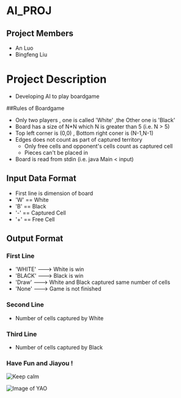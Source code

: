 # AI_PROJ

## Project Members
- An Luo
- Bingfeng Liu

# Project Description

- Developing AI to play boardgame

##Rules of Boardgame

- Only two players , one is called 'White' ,the Other one is 'Black'
- Board has a size of N*N which N is greater than 5 (i.e. N > 5)
- Top left corner is (0,0) , Bottom right coner is (N-1,N-1)
- Edges does not count as part of captured territory
    - Only free cells and opponent's cells count as captured cell
    - Pieces can't be placed in
- Board is read from stdin (i.e. java Main < input)

## Input Data Format
- First line is dimension of board
- 'W' == White
- 'B' == Black
- '-' == Captured Cell
- '+' == Free Cell

## Output Format

### First Line
- 'WHITE' ---> White is win
- 'BLACK' ---> Black is win
- 'Draw'  ---> White and Black captured same number of cells
- 'None'  ---> Game is not finished

### Second Line
- Number of cells captured by White

### Third Line
- Number of cells captured by Black

### Have Fun and Jiayou !

![Keep calm](http://sd.keepcalm-o-matic.co.uk/i/keep-calm-and-code-hard-37.png)


![Image of YAO](http://img.qqday.com/allimg/120627/0921062E3-0.jpg)

